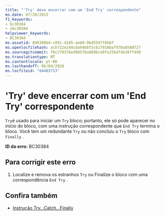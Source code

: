 ```yaml
---
title: "'Try' deve encerrar com um 'End Try' correspondente"
ms.date: 07/20/2015
f1_keywords:
- bc30384
- vbc30384
helpviewer_keywords:
- BC30384
ms.assetid: 898300b4-c091-4105-aeb0-9bd559ff6b6f
ms.openlocfilehash: acb722e244cda94b8f3c627910baf970a8580727
ms.sourcegitcommit: f8c270376ed905f6a8896ce0fe25b4f4b38ff498
ms.translationtype: MT
ms.contentlocale: pt-BR
ms.lasthandoff: 06/04/2020
ms.locfileid: "84403713"
---
```

# <a name="try-must-end-with-a-matching-end-try"></a>'Try' deve encerrar com um 'End Try' correspondente
`Try`é usado para iniciar um `Try` bloco; portanto, ele só pode aparecer no início do bloco, com uma instrução correspondente que `End Try` termina o bloco. Você tem um redundante `Try` ou não concluiu o `Try` bloco com `Finally` .  
  
 **ID do erro:** BC30384  
  
## <a name="to-correct-this-error"></a>Para corrigir este erro  
  
1. Localize e remova os estranhos `Try` ou Finalize o bloco com uma correspondência `End Try` .  
  
## <a name="see-also"></a>Confira também

- [Instrução Try...Catch...Finally](../language-reference/statements/try-catch-finally-statement.md)
